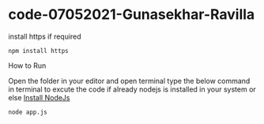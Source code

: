 # code-07052021-Gunasekhar-Ravilla

install https if required 

```
npm install https
```

How to Run 

Open the folder in your editor and open terminal type the below command in terminal to excute the code if already nodejs is installed in your system or else <a href="https://nodejs.org/en/">Install NodeJs</a>

```
node app.js
```
